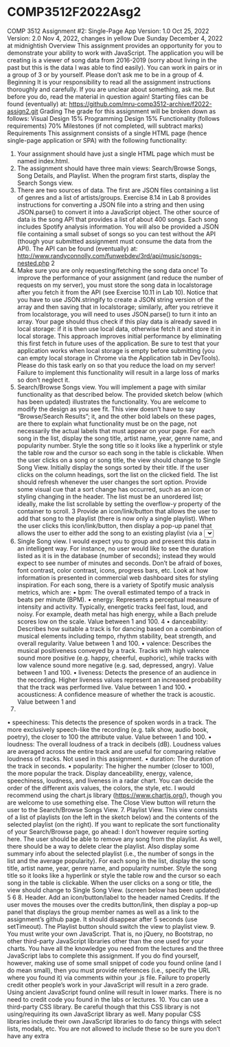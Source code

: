 # COMP3512F2022Asg2
COMP 3512
Assignment #2: Single-Page App
Version: 1.0 Oct 25, 2022
Version: 2.0 Nov 4, 2022, changes in yellow
Due Sunday December 4, 2022 at midnightish
Overview
This assignment provides an opportunity for you to demonstrate your ability to work with
JavaScript. The application you will be creating is a viewer of song data from 2016-2019 (sorry
about living in the past but this is the data I was able to find easily). You can work in pairs or in a
group of 3 or by yourself. Please don’t ask me to be in a group of 4.
Beginning
It is your responsibility to read all the assignment instructions thoroughly and carefully. If you are
unclear about something, ask me. But before you do, read the material in question again!
Starting files can be found (eventually) at:
 https://github.com/mru-comp3512-archive/f2022-assign2.git
Grading
The grade for this assignment will be broken down as follows:
Visual Design 15%
Programming Design 15%
Functionality (follows requirements) 70%
Milestones (if not completed, will subtract marks)
Requirements
This assignment consists of a single HTML page (hence single-page application or SPA) with the
following functionality:
1. Your assignment should have just a single HTML page which must be named index.html.
2. The assignment should have three main views: Search/Browse Songs, Song Details, and
Playlist. When the program first starts, display the Search Songs view.
3. There are two sources of data. The first are JSON files containing a list of genres and a list of
artists/groups. Exercise 8.14 in Lab 8 provides instructions for converting a JSON file into a
string and then using JSON.parse() to convert it into a JavaScript object.
The other source of data is the song API that provides a list of about 400 songs. Each song
includes Spotify analysis information. You will also be provided a JSON file containing a small
subset of songs so you can test without the API (though your submitted assignment must
consume the data from the API). The API can be found (eventually) at:
http://www.randyconnolly.com/funwebdev/3rd/api/music/songs-nested.php
2
4. Make sure you are only requesting/fetching the song data once! To improve the
performance of your assignment (and reduce the number of requests on my server), you must
store the song data in localstorage after you fetch it from the API (see Exercise 10.11 in Lab 10).
Notice that you have to use JSON.stringify to create a JSON string version of the array and then
saving that in localstorage; similarly, after you retrieve it from localstorage, you will need to
uses JSON.parse() to turn it into an array. Your page should thus check if this play data is
already saved in local storage: if it is then use local data, otherwise fetch it and store it in local
storage. This approach improves initial performance by eliminating this first fetch in future
uses of the application. Be sure to test that your application works when local storage is empty
before submitting (you can empty local storage in Chrome via the Application tab in DevTools).
Please do this task early on so that you reduce the load on my server! Failure to implement
this functionality will result in a large loss of marks so don’t neglect it.
5. Search/Browse Songs view. You will implement a page with similar functionality as that
described below. The provided sketch below (which has been updated) illustrates the
functionality. You are welcome to modify the design as you see fit. This view doesn’t have to say
“Browse/Search Results”; it, and the other bold labels on these pages, are there to explain what
functionality must be on the page, not necessarily the actual labels that must appear on your
page.
For each song in the list, display the song title, artist name, year, genre name, and popularity
number. Style the song title so it looks like a hyperlink or style the table row and the cursor so
each song in the table is clickable. When the user clicks on a song or song title, the view should
change to Single Song View.
Initially display the songs sorted by their title. If the user clicks on the column headings, sort the
list on the clicked field. The list should refresh whenever the user changes the sort option.
Provide some visual cue that a sort change has occurred, such as an icon or styling changing in
the header. The list must be an unordered list; ideally, make the list scrollable by setting the
overflow-y property of the container to scroll.
3
Provide an icon/link/button that allows the user to add that song to the playlist (there is now
only a single playlist). When the user clicks this icon/link/button, then display a pop-up panel
that allows the user to either add the song to an existing playlist (via a <select> list) or add it to
a new playlist (the playlist must be given a unique name before you enable the Create New List
buton. If the user clicks outside of the panel, then hide the panel. When the user adds a song to
the playlist, hide the panel and then display a different pop-up panel that tells the user the song
was added to the playlist, but hide it after a few seconds. In web design parlance, these
transitory popup messages are often called snackbars or toasts. Using a CSS transitions for the
snackbar or toast will make it look quite professional. The best way to implement a panel is to
define it as a <div> in the markup and then programmatically hide/show it using the display
property. Be sure as well to set its css position programmatically based on click coordinates. Be
sure to use event delegation for all this pop-up panel functionality!
The page also needs to provide a way to filter the songs. The user should be able to filter the
songs by title (does the word appear anywhere in the title?), artist, or genre, year, or popularity
score. These options should be mutually exclusive and be enabled/disabled based on the
current state of the radio buttons. The radio button should initially default to title. The clear
button should remove any filters. You will find the array filter() function will be your friend
here. Be sure to disable filters based on the current state of the radio buttons.
6. Single Song view. I would expect you to group and present this data in an intelligent way. For
instance, no user would like to see the duration listed as it is in the database (number of
seconds); instead they would expect to see number of minutes and seconds. Don’t be afraid of
boxes, font contrast, color contrast, icons, progress bars, etc. Look at how information is
presented in commercial web dashboard sites for styling inspiration.
For each song, there is a variety of Spotify music analysis metrics, which are:
• bpm: The overall estimated tempo of a track in beats per minute (BPM).
• energy: Represents a perceptual measure of intensity and activity. Typically, energetic
tracks feel fast, loud, and noisy. For example, death metal has high energy, while a Bach prelude
scores low on the scale. Value between 1 and 100.
4
• danceability: Describes how suitable a track is for dancing based on a combination of
musical elements including tempo, rhythm stability, beat strength, and overall regularity. Value
between 1 and 100.
• valence: Describes the musical positiveness conveyed by a track. Tracks with high valence
sound more positive (e.g. happy, cheerful, euphoric), while tracks with low valence sound more
negative (e.g. sad, depressed, angry). Value between 1 and 100.
• liveness: Detects the presence of an audience in the recording. Higher liveness values
represent an increased probability that the track was performed live. Value between 1 and 100.
• acousticness: A confidence measure of whether the track is acoustic. Value between 1 and
100.
• speechiness: This detects the presence of spoken words in a track. The more exclusively
speech-like the recording (e.g. talk show, audio book, poetry), the closer to 100 the attribute
value. Value between 1 and 100.
• loudness: The overall loudness of a track in decibels (dB). Loudness values are averaged
across the entire track and are useful for comparing relative loudness of tracks. Not used in this
assignment.
• duration: The duration of the track in seconds.
• popularity: The higher the number (closer to 100), the more popular the track.
Display danceability, energy, valence, speechiness, loudness, and liveness in a radar chart. You
can decide the order of the different axis values, the colors, the style, etc. I would recommend
using the chart.js library (https://www.chartjs.org/), though you are welcome to use something
else.
The Close View button will return the user to the Search/Browse Songs View.
7. Playlist View. This view consists of a list of playlists (on the left in the sketch below) and the
contents of the selected playlist (on the right). If you want to replicate the sort functionality of
your Search/Browse page, go ahead: I don’t however require sorting here. The user should be
able to remove any song from the playlist. As well, there should be a way to delete clear the
playlist. Also display some summary info about the selected playlist (i.e., the number of songs in
the list and the average popularity).
For each song in the list, display the song title, artist name, year, genre name, and popularity
number. Style the song title so it looks like a hyperlink or style the table row and the cursor so
each song in the table is clickable. When the user clicks on a song or title, the view should
change to Single Song View.
(screen below has been updated)
5
6
8. Header. Add an icon/button/label to the header named Credits. If the user moves the mouses
over the credits button/link, then display a pop-up panel that displays the group member
names as well as a link to the assignment’s github page. It should disappear after 5 seconds (use
setTimeout). The Playlist button should switch the view to playlist view.
9. You must write your own JavaScript. That is, no jQuery, no Bootstrap, no other third-party
JavaScript libraries other than the one used for your charts. You have all the knowledge you
need from the lectures and the three JavaScript labs to complete this assignment. If you do find
yourself, however, making use of some small snippet of code you found online (and I do mean
small), then you must provide references (i.e., specify the URL where you found it) via
comments within your .js file. Failure to properly credit other people’s work in your JavaScript
will result in a zero grade. Using ancient JavaScript found online will result in lower marks.
There is no need to credit code you found in the labs or lectures.
10. You can use a third-party CSS library. Be careful though that this CSS library is not
using/requiring its own JavaScript library as well. Many popular CSS libraries include their own
JavaScript libraries to do fancy things with select lists, modals, etc. You are not allowed to
include these so be sure you don’t have any extra <script> tags
Testing
Every year students lose many easy marks because they didn’t read the requirements carefully
enough. When your assignment is getting close to done, I would recommend going through each
requirement step and carefully evaluate whether your assignment satisfies each specified
requirement.
Submitting and Hosting
Your assignment source code must reside on GitHub and reside on a working public server (in this
case GitHub Pages).
GitHub Pages works in conjunction with git and github. You push your html/css/images to github
repo; and then push to the host. The instructions for doings so can be found at:
https://docs.github.com/en/pages/getting-started-with-github-pages/creating-a-github-pages-site
It is up to you whether you want your pages to be public (available to the world) or private
(available to only those with access to your github repo). If you are using a private repo, you must
add me as a collaborator!
7
Milestones
Milestone 1 (due Friday Nov 4). Determine your group and set up your initial github page
hosting. Your site will need an index.html file that simply displays the names of the group
members. Send me an email with the following information:
• The URL of the home page of the site on github pages.
• The URL of the github repo. If your repo is private, then add me as a collaborator.
If this milestone is not completed by the due date, you will lose 3% from assignment’s final
mark.
Milestone 2 (due Nov 18). Implement part of the Search/Browse Songs view. You must
have the artist and genre select lists displaying the data in the provided json files. As well,
display the song list (title, artist name, year, genre name, popularity) using the provided
sample-songs.json data. Implement the column sort as well. To submit your milestone,
simply email me with the URL of the home page of the site on github pages.
If this milestone is not completed by the due date, you will lose 5% from assignment’s final
mark.
Hints
1. Begin by testing the API out first in the browser. Simply copy and paste the URL into the
browser address bar. The JSON can be hard to understand because it doesn’t have white space,
so use an online JSON formatter (such as https://jsonformatter.curiousconcept.com) via copy
and paste to see the JSON structure in an easier to understand format. Alternately, install a json
viewer extension in Chrome.
2. Remember that JSON and JavaScript are case sensitive. For instance, it is easy to type in Energy
and it won’t work because the JSON field is actually energy.
3. Your index.html file will include the markup for all three views. Your JavaScript code will
programmatically hide/unhide (i.e., change the display value) the relevant markup container
for the three views.
4. Most of your visual design mark will be determined by how much effort you took to make the
views look well designed. Simply throwing up the data with basic formatting will earn you
minimal design marks. I would recommend looking at other sites on the internet and examine
how they present data. Notice the use of contrast (weight, color, etc) and spacing.
5. Most of your programming design mark will be based on my assessment of your code using
typical code review criteria. For instance, did you modularize your code using functions (e.g., do
you replicate the code for displaying and sorting the songs in the two views or is it generalized
into a single function)? Are your functions too long? Is the code documented? Do you have code
duplication (you shouldn’t… if you are copy+pasting code, that should tell you that you are
doing things wrong from a design standpoint)? Did you make use of object-oriented techniques?
Are variables and functions sensibly named? Is your code inefficient (e.g., fetching the same
data repeatedly)? Are you using outdated JavaScript techniques (e.g., inline coding,
XmlHttpRequest, etc)? Is the code excessively reliant on found code from Stack Overflow, etc?
6. Implement the playlist functionality last.
